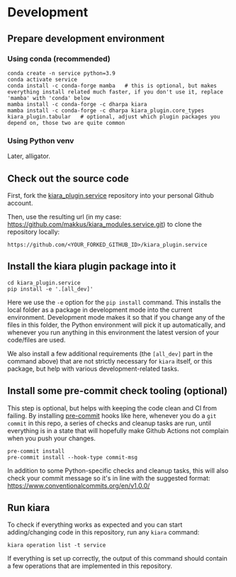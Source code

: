 # Development


## Prepare development environment

### Using conda (recommended)

```
conda create -n service python=3.9
conda activate service
conda install -c conda-forge mamba   # this is optional, but makes everything install related much faster, if you don't use it, replace 'mamba' with 'conda' below
mamba install -c conda-forge -c dharpa kiara
mamba install -c conda-forge -c dharpa kiara_plugin.core_types kiara_plugin.tabular   # optional, adjust which plugin packages you depend on, those two are quite common
```

### Using Python venv

Later, alligator.


## Check out the source code

First, fork the [kiara_plugin.service](https://github.com/DHARPA-Project/kiara_plugin.service) repository into your personal Github account.

Then, use the resulting url (in my case: https://github.com/makkus/kiara_modules.service.git) to clone the repository locally:

```
https://github.com/<YOUR_FORKED_GITHUB_ID>/kiara_plugin.service
```

## Install the kiara plugin package into it

```
cd kiara_plugin.service
pip install -e '.[all_dev]'
```

Here we use the `-e` option for the `pip install` command. This installs the local folder as a package in development mode into the current environment. Development mode makes it so that if you change any of the files in this folder, the Python environment will pick it up automatically, and whenever you run anything in this environment the latest version of your code/files are used.

We also install a few additional requirements  (the `[all_dev]` part in the command above) that are not strictly necessary for `kiara` itself, or this package, but help with various development-related tasks.

## Install some pre-commit check tooling (optional)

This step is optional, but helps with keeping the code clean and CI from failing. By installing [pre-commit](https://pre-commit.com/) hooks like here,
whenever you do a `git commit` in this repo, a series of checks and cleanup tasks are run, until everything is in a state
that will hopefully make Github Actions not complain when you push your changes.

```
pre-commit install
pre-commit install --hook-type commit-msg
```

In addition to some Python-specific checks and cleanup tasks, this will also check your commit message so it's in line with the suggested format:
https://www.conventionalcommits.org/en/v1.0.0/

## Run kiara

To check if everything works as expected and you can start adding/changing code in this repository, run any `kiara` command:

```
kiara operation list -t service
```

If everything is set up correctly, the output of this command should contain a few operations that are implemented in this repository.
